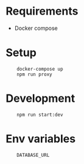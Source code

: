 # Requirements
* Docker compose

# Setup

```
    docker-compose up
    npm run proxy
```

# Development

```
    npm run start:dev
```

# Env variables

```
    DATABASE_URL
```